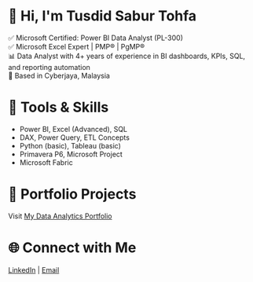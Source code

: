 # 👋 Hi, I'm Tusdid Sabur Tohfa

✅ Microsoft Certified: Power BI Data Analyst (PL-300)  
✅ Microsoft Excel Expert | PMP® | PgMP®  
📊 Data Analyst with 4+ years of experience in BI dashboards, KPIs, SQL, and reporting automation  
📍 Based in Cyberjaya, Malaysia  

# 🔧 Tools & Skills
- Power BI, Excel (Advanced), SQL
- DAX, Power Query, ETL Concepts
- Python (basic), Tableau (basic)
- Primavera P6, Microsoft Project
- Microsoft Fabric

# 📁 Portfolio Projects
Visit [My Data Analytics Portfolio](https://github.com/tusdidsabur/data-analytics-portfolio)

# 🌐 Connect with Me
[LinkedIn](https://linkedin.com/in/tusdid) | [Email](mailto:tusdid.analyst@gmail.com)
